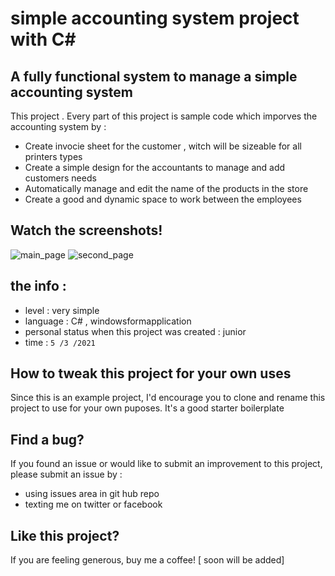 # simple accounting system project with C#

## A fully functional system to manage a simple accounting system

This project . Every part of this project is sample code which imporves the accounting system by :

- Create invocie sheet for the customer , witch will be sizeable for all printers types
- Create a simple design for the accountants to manage and add customers needs 
- Automatically manage and edit the name of the products in the store
- Create a good and dynamic space to work between the employees

## Watch the screenshots!
![main_page](https://github.com/ahmed8mansour/simple-accounting-system/assets/108304589/85dd8ef2-c48d-4184-a37d-dad593bf76b5)
![second_page](https://github.com/ahmed8mansour/simple-accounting-system/assets/108304589/9d08ff1e-0c08-437d-a718-538d4cf35f43)

## the info : 
- level : very simple
- language : C# , windowsformapplication
- personal status when this project was created : junior
- time : `5 /3 /2021`

## How to tweak this project for your own uses

Since this is an example project, I'd encourage you to clone and rename this project to use for your own puposes. It's a good starter boilerplate

## Find a bug?

If you found an issue or would like to submit an improvement to this project, please submit an issue by :
* using issues area in git hub repo
* texting me on twitter or facebook

## Like this project?

If you are feeling generous, buy me a coffee! [ soon will be added]
